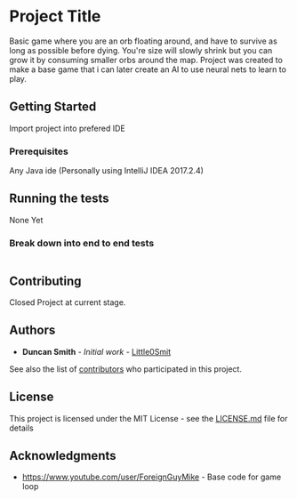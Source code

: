 # Project Title

Basic game where you are an orb floating around, and have to survive as long as possible before dying. You're size will slowly shrink but you can grow it by consuming smaller orbs around the map.
Project was created to make a base game that i can later create an AI to use neural nets to learn to play.

## Getting Started

Import project into prefered IDE

### Prerequisites

Any Java ide (Personally using IntelliJ IDEA 2017.2.4)

## Running the tests

None Yet

### Break down into end to end tests

```

```

## Contributing

Closed Project at current stage.

## Authors

* **Duncan Smith** - *Initial work* - [Little0Smit](https://github.com/Little0smit)

See also the list of [contributors](https://github.com/Little0smit/SurvivalGame/graphs/contributors) who participated in this project.

## License

This project is licensed under the MIT License - see the [LICENSE.md](LICENSE) file for details

## Acknowledgments

* https://www.youtube.com/user/ForeignGuyMike - Base code for game loop


